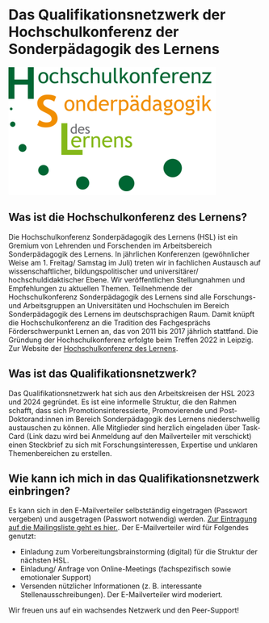 # **Das Qualifikationsnetzwerk der Hochschulkonferenz der Sonderpädagogik des Lernens**

![Logo_HSL.png](https://github.com/lindaUP/hkl_qualifikationsnetzwerk/blob/76af54e926af269f7eb959edb95258139497a367/Logo_HSL.png)

## **Was ist die Hochschulkonferenz des Lernens?**
Die Hochschulkonferenz Sonderpädagogik des Lernens (HSL) ist ein Gremium von Lehrenden und Forschenden im Arbeitsbereich Sonderpädagogik des Lernens. In jährlichen Konferenzen (gewöhnlicher Weise am 1. Freitag/ Samstag im Juli) treten wir in fachlichen Austausch auf wissenschaftlicher, bildungspolitischer und universitärer/ hochschuldidaktischer Ebene.
Wir veröffentlichen Stellungnahmen und Empfehlungen zu aktuellen Themen.
Teilnehmende der Hochschulkonferenz Sonderpädagogik des Lernens sind alle Forschungs- und Arbeitsgruppen an Universitäten und Hochschulen im Bereich Sonderpädagogik des Lernens im deutschsprachigen Raum. Damit knüpft die Hochschulkonferenz an die Tradition des Fachgesprächs Förderschwerpunkt Lernen an, das von 2011 bis 2017 jährlich stattfand. Die Gründung der Hochschulkonferenz erfolgte beim Treffen 2022 in Leipzig. Zur Website der [Hochschulkonferenz des Lernens](https://www.uni-regensburg.de/humanwissenschaften/lernbehindertenpaedagogik/hochschulkonferenz-sonderpaedagogik-des-lernens/index.html).

## **Was ist das Qualifikationsnetzwerk?**
Das Qualifikationsnetzwerk hat sich aus den Arbeitskreisen der HSL 2023 und 2024 gegründet. Es ist eine informelle Struktur, die den Rahmen schafft, dass sich Promotionsinteressierte, Promovierende und Post-Doktorand:innen im Bereich Sonderpädagogik des Lernens niederschwellig austauschen zu können.
Alle Mitglieder sind herzlich eingeladen über Task-Card (Link dazu wird bei Anmeldung auf den Mailverteiler mit verschickt) einen Steckbrief zu sich mit Forschungsinteressen, Expertise und unklaren Themenbereichen zu erstellen.

## **Wie kann ich mich in das Qualifikationsnetzwerk einbringen?**
Es kann sich in den E-Mailverteiler selbstständig eingetragen (Passwort vergeben) und ausgetragen (Passwort notwendig) werden. [Zur Eintragung auf die Mailingsliste geht es hier.](https://lists.fu-berlin.de/listinfo/hkl-qualifikationsnetzwerk).
Der E-Mailverteiler wird für Folgendes genutzt:
- Einladung zum Vorbereitungsbrainstorming (digital) für die Struktur der nächsten HSL.
- Einladung/ Anfrage von Online-Meetings (fachspezifisch sowie emotionaler Support)
- Versenden nützlicher Informationen (z. B. interessante Stellenausschreibungen).
Der E-Mailverteiler wird moderiert.

Wir freuen uns auf ein wachsendes Netzwerk und den Peer-Support!
